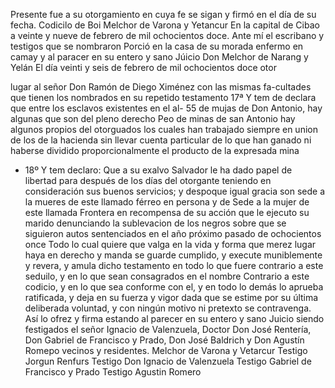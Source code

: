Presente fue a su otorgamiento en cuya fe se sigan y firmó en el día de su fecha.
Codicilo de Boi Melchor de Varona y Yetancur
En la capital de Cibao a veinte y nueve de febrero de mil ochocientos doce. Ante mí el escribano y testigos que se nombraron Porció en la casa de su morada enfermo en camay y al paracer en su entero y sano Júicio Don Melchor de Narang y Yelán
El día veinti y seis de febrero de mil ochocientos doce otor

lugar al señor Don Ramón de Diego Ximénez con las mismas fa-cultades que tienen los nombrados en su repetido testamento 17ª Y tem de declara que entre los esclavos existentes en el al- 55 de mujas de Don Antonio, hay algunas que son del pleno derecho
Peo de minas de san Antonio hay algunos propios del otorguados los cuales han trabajado siempre en union de los de la hacienda sin llevar cuenta particular de lo que han ganado ni haberse dividido proporcionalmente el producto de la expresada mina
* 18º Y tem declaro: Que a su exalvo Salvador le ha dado papel de libertad para después de los días del otorgante teniendo en consideración sus buenos servicios; y despoque igual gracia son sede a la mueres de este llamado férreo en persona y de
Sede a la mujer de este llamada Frontera en recompensa de su acción que le ejecuto su marido denunciando la sublevacion de los negros sobre que se siguieron autos sentenciados en el año próximo pasado de ochocientos once
Todo lo cual quiere que valga en la vida y forma que merez lugar haya en derecho y manda se guarde cumplido, y execute muniblemente y revera, y amula dicho testamento en todo lo que fuere contrario a este seduilo, y en lo que sean consagrados en el nombre
Contrario a este codicio, y en lo que sea conforme con el, y en todo lo demás lo aprueba ratificada, y deja en su fuerza y vigor dada que se estime por su última deliberada voluntad, y con ningún motivo ni pretexto se contravenga. Así lo ofrez y firma estando al
parecer en su entero y sano Juicio siendo festigados el señor
Ignacio de Valenzuela, Doctor Don José
Rentería, Don Gabriel de Francisco y Prado, Don José
Baldrich y Don Agustín Romepo vecinos y residentes.
Melchor de Varona y Vetarcur
Testigo Jorgun Renfurs
Testigo Don Ignacio de Valenzuela
Testigo Gabriel de Francisco y Prado
Testigo Agustin Romero